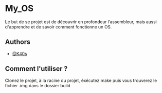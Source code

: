 # My_OS

Le but de se projet est de découvrir en profondeur l'assembleur, mais aussi d'apprendre et de savoir comment fonctionne un OS.


## Authors

- [@K40s](https://www.github.com/mxncp85)


## Comment l'utiliser ?

Clonez le projet, à la racine du projet, éxécutez make puis vous trouverez le fichier .img dans le dossier build

